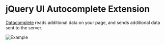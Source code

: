 # jQuery UI Autocomplete Extension

[Datacomplete](http://bmaltzan.github.com/jquery-ui-datacomplete)
reads additional data on your page, and sends additional data sent to the server.

![Example](http://github.com/bmaltzan/jquery-ui-datacomplete/screenshot.png)

